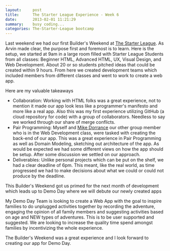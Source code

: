 ```yaml
---
layout:     post
title:      The Starter League Experience - Week 6
date:       2013-02-01 11:21:29
summary:    busy coding...
categories: The-Starter-League bootcamp
---
```


Last weekend we had our first Builder's Weekend at [The Starter League](http://www.starterleague.com/). As Arvin made clear, the purpose first and foremost is to learn. Here is the setup, we started at 9am in a large room filled with Starter League Students from all classes: Beginner HTML, Advanced HTML, UX, Visual Design, and Web Development. About 20 or so students pitched ideas that could be created within 9 hours. From here we created development teams which included members from different classes and went to work to create a web app.

Here are my valuable takeaways

  * Collaboration: Working with HTML folks was a great experience, not to mention it made our app look less like a programmer's manifesto and more like a real app. Also this was my first experience utilizing GitHub (a cloud repository for code) with a group of collaborators. Needless to say we worked through our share of merge conflicts.
  * Pair Programming: Myself and [Mike Dorrance](https://twitter.com/dorrancemike) our other group member who is in the Web Development class, were tasked with creating the back-end of our app. This was a great experience in Pair Programming as well as Domain Modeling, sketching out architecture of the app. As would be expected we had some different views on how the app should be setup. After some discussion we settled on our approach.
  * Deliverables: Unlike personal projects which can be put on the shelf, we had a clear deadline of 6pm. This meant, like the real world, as time progressed we had to make decisions about what we could or could not produce by the deadline.

This Builder's Weekend got us primed for the next month of development which leads up to Demo Day where we will debute our newly created apps

My Demo Day Team is looking to create a Web App with the goal to inspire families to do unplugged activities together by recording the adventure, engaging the opinion of all family members and suggesting activities based on age and NEW types of adventures. This is to be user supported and suggested. We are looking to increase the quality time spend amongst families by incentivizing the whole experience.

The Builder's Weekend was a great experience and I look forward to creating our app for Demo Day.
